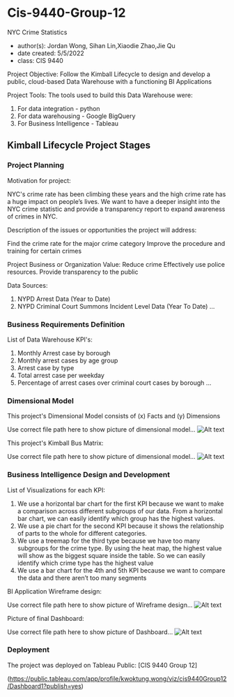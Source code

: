 # Cis-9440-Group-12

 NYC Crime Statistics
- author(s): Jordan Wong, Sihan Lin,Xiaodie Zhao,Jie Qu
- date created: 5/5/2022
- class: CIS 9440

Project Objective: Follow the Kimball Lifecycle to design and develop a public, cloud-based Data Warehouse with a functioning BI Applications

Project Tools:
The tools used to build this Data Warehouse were: 
1. For data integration - python
2. For data warehousing - Google BigQuery
3. For Business Intelligence - Tableau

## Kimball Lifecycle Project Stages

### Project Planning

Motivation for project:

NYC's crime rate has been climbing these years and the high crime rate has a huge impact on people’s lives. We want to have a deeper insight into the NYC crime statistic and provide a transparency report to expand awareness of crimes in NYC.


Description of the issues or opportunities the project will address:

Find the crime rate for the major crime category
Improve the procedure and training for certain crimes

Project Business or Organization Value:
Reduce crime
Effectively use police resources.
Provide transparency to the public

Data Sources:
1. NYPD Arrest Data (Year to Date)
2. NYPD Criminal Court Summons Incident Level Data (Year To Date)
...





### Business Requirements Definition

List of Data Warehouse KPI's:
1. Monthly Arrest case by borough
2. Monthly arrest cases by age group
3. Arrest case by type
4. Total arrest case per weekday
5. Percentage of arrest cases over criminal court cases by borough 
...

### Dimensional Model

This project's Dimensional Model consists of (x) Facts and (y) Dimensions

Use correct file path here to show picture of dimensional model...
![Alt text](https://github.com/barrypangteng/Cis-9440-Group-12/blob/e791915a1f6fe88415de57fef32fe8f20d5a29c6/Dimensional%20Model.png)

This project's Kimball Bus Matrix:

Use correct file path here to show picture of dimensional model...
![Alt text](https://github.com/barrypangteng/Cis-9440-Group-12/blob/ceedfd3a88581fa366967017719f0155852156ec/Kimball%20BUS%20Matrix.jpg)

### Business Intelligence Design and Development

List of Visualizations for each KPI:
1. We use a horizontal bar chart for the first KPI because we want to make a comparison across different subgroups of our data. From a horizontal bar chart, we can easily identify which group has the highest values.
2. We use a pie chart for the second KPI because it shows the relationship of parts to the whole for different categories.
3. We use a treemap for the third type because we have too many subgroups for the crime type. By using the heat map, the highest value will show as the biggest square inside the table. So we can easily identify which crime type has the highest value
4. We use a bar chart for the 4th and 5th KPI because we want to compare the data and there aren’t too many segments

BI Application Wireframe design:

Use correct file path here to show picture of Wireframe design...
![Alt text](https://github.com/barrypangteng/Cis-9440-Group-12/blob/09c0720207879d02bd5e3d004c23061b729a3b3c/Design.jpg)

Picture of final Dashboard:

Use correct file path here to show picture of Dashboard...
![Alt text](https://github.com/barrypangteng/Cis-9440-Group-12/blob/156141d64a77af3abe246b3bce5b048e204f32d1/dashboard.png)






### Deployment

The project was deployed on Tableau Public: [CIS 9440 Group 12]

(https://public.tableau.com/app/profile/kwoktung.wong/viz/cis9440Group12/Dashboard1?publish=yes)

